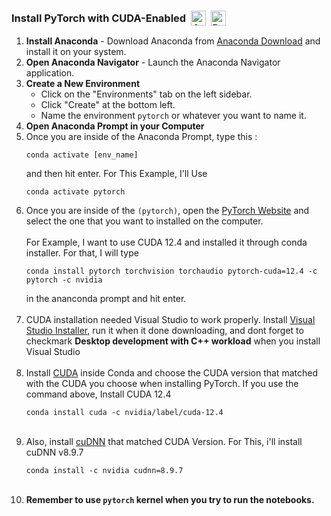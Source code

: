 <h3>
    <div style="display: flex; align-items: center;">
      <span>Install PyTorch with CUDA-Enabled</span>
          <a href="https://www.anaconda.com/">
              <img src="https://skillicons.dev/icons?i=anaconda" alt="Anaconda" style="height: 24px; margin-left: 8px;">
          </a>
          <a href="https://www.tensorflow.org/install/pip">
              <img src="https://skillicons.dev/icons?i=pytorch" alt="PyTorch" style="height: 24px; margin-left: 8px;">
          </a>
    </div>
  </h3>
  
  <ol>
    <li><strong>Install Anaconda</strong> - Download Anaconda from <a href="https://www.anaconda.com/download">Anaconda Download</a> and install it on your system.</li>
    <li><strong>Open Anaconda Navigator</strong> - Launch the Anaconda Navigator application.</li>
    <li><strong>Create a New Environment</strong>
      <ul>
        <li>Click on the "Environments" tab on the left sidebar.</li>
        <li>Click "Create" at the bottom left.</li>
        <li>Name the environment <code>pytorch</code> or whatever you want to name it.</li>
      </ul>
    </li>
    <li><strong>Open Anaconda Prompt in your Computer</strong></li>
<li>Once you are inside of the Anaconda Prompt, type this : <pre><code>conda activate [env_name]</code></pre> and then hit enter. For This Example, I'll Use <pre><code>conda activate pytorch</code></pre> </li>
    <li>Once you are inside of the <code>(pytorch)</code>, open the <a href="https://pytorch.org/get-started/locally/">PyTorch Website</a> and select the one that you want to installed on the computer. </br></br>For Example, I want to use CUDA 12.4 and installed it through conda installer.
    For that, I will type <pre><code>conda install pytorch torchvision torchaudio pytorch-cuda=12.4 -c pytorch -c nvidia</code></pre> in the ananconda prompt and hit enter.</br></br></li>
    <li>CUDA installation needed Visual Studio to work properly. Install <a href ="https://visualstudio.microsoft.com/">Visual Studio Installer</a>, run it when it done downloading, and dont forget to checkmark <strong>Desktop development with C++ workload</strong> when you install Visual Studio</br></br></li>
    <li>Install <a href="https://docs.nvidia.com/cuda/cuda-installation-guide-microsoft-windows/index.html#:~:text=All%20Conda%20packages%20released%20under%20a%20specific%20CUDA%20version%20are%20labeled%20with%20that%20release%20version.%20To%20install%20a%20previous%20version%2C%20include%20that%20label%20in%20the%20install%20command%20such%20as%3A">CUDA</a> inside Conda and choose the CUDA version that matched with the CUDA you choose when installing PyTorch. If you use the command above, Install CUDA 12.4</br><pre><code>conda install cuda -c nvidia/label/cuda-12.4</code></pre></br></li>
      <li>Also, install <a href="https://developer.nvidia.com/rdp/cudnn-archive">cuDNN</a> that matched CUDA Version. For This, i'll install cuDNN v8.9.7</br><pre><code>conda install -c nvidia cudnn=8.9.7
</code></pre></br></li>
    <li><strong>Remember to use <code>pytorch</code> kernel when you try to run the notebooks.</strong></li>
  </ol>
